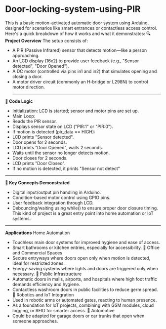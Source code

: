 # Door-locking-system-using-PIR
This is a basic motion-activated automatic door system using Arduino, designed for scenarios like smart entrances or contactless access control. Here's a quick breakdown of how it works and what it demonstrates:
**🔍 Project Overview**
The setup consists of:
- A PIR (Passive Infrared) sensor that detects motion—like a person approaching.
- An LCD display (16x2) to provide user feedback (e.g., "Sensor detected", "Door Opened").
- A DC motor (controlled via pins in1 and in2) that simulates opening and closing a door.
- A motor driver circuit (commonly an H-bridge or L298N) to control motor direction.
  _____________________________________________________________________________________________________________________________________________________________________________________________________
**🧠 Code Logic**
- Initialization: LCD is started; sensor and motor pins are set up.
- Main Loop:
- Reads the PIR sensor.
- Displays sensor state on LCD ("PIR:1" or "PIR:0").
- If motion is detected (pir_data == HIGH):
- LCD prints "Sensor detected".
- Door opens for 2 seconds.
- LCD prints "Door Opened", waits 2 seconds.
- Waits until the sensor no longer detects motion.
- Door closes for 2 seconds.
- LCD prints "Door Closed".
- If no motion is detected, it prints "Sensor not detect"
___________________________________________________________________________________________________________________________________________________________________________________________________
**🔧 Key Concepts Demonstrated**
- Digital input/output pin handling in Arduino.
- Condition-based motor control using GPIO pins.
- User feedback integration through LCD.
- Debouncing/waiting using while() to ensure proper door closure timing.
This kind of project is a great entry point into home automation or IoT systems.
___________________________________________________________________________________________________________________________________________________________________________________________________
**Applications**
 Home Automation
- Touchless main door systems for improved hygiene and ease of access.
- Smart bathrooms or kitchen entries, especially for accessibility.
🏢 Office and Commercial Spaces
- Secure entryways where doors open only when motion is detected, ideal for restricted zones.
- Energy-saving systems where lights and doors are triggered only when necessary.
🚪 Public Infrastructure
- Automatic doors in malls, airports, and hospitals where high foot traffic demands efficiency and hygiene.
- Contactless washroom doors in public facilities to reduce germ spread.
🤖 Robotics and IoT Integration
- Used in robotic arms or automated gates, reacting to human presence.
- As a foundation for IoT projects, combining with GSM modules, cloud logging, or RFID for smarter access.
🚗 Automotive
- Could be adapted for garage doors or car trunks that open when someone approaches.
